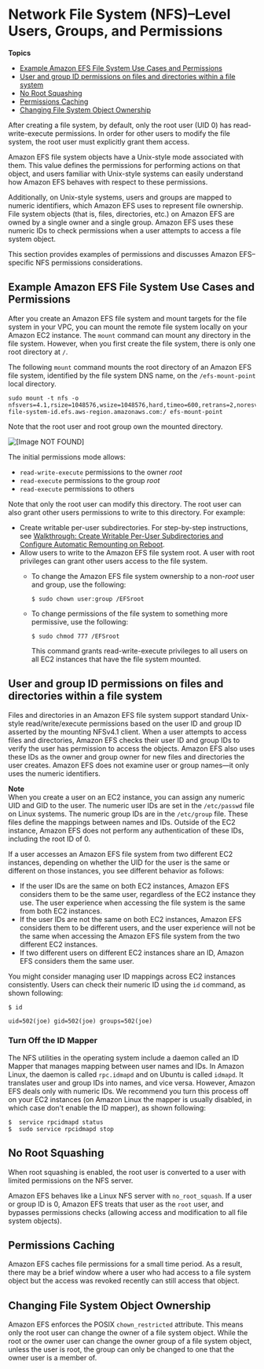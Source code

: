 # Network File System \(NFS\)–Level Users, Groups, and Permissions<a name="accessing-fs-nfs-permissions"></a>

**Topics**
+ [Example Amazon EFS File System Use Cases and Permissions](#accessing-fs-nfs-permissions-ex-scenarios)
+ [User and group ID permissions on files and directories within a file system](#accessing-fs-nfs-permissions-uid-gid)
+ [No Root Squashing](#accessing-fs-nfs-permissions-root-user)
+ [Permissions Caching](#accessing-fs-nfs-permissions-caching)
+ [Changing File System Object Ownership](#accessing-fs-nfs-permissions-chown-restricted)

After creating a file system, by default, only the root user \(UID 0\) has read\-write\-execute permissions\. In order for other users to modify the file system, the root user must explicitly grant them access\.

Amazon EFS file system objects have a Unix\-style mode associated with them\. This value defines the permissions for performing actions on that object, and users familiar with Unix\-style systems can easily understand how Amazon EFS behaves with respect to these permissions\.

Additionally, on Unix\-style systems, users and groups are mapped to numeric identifiers, which Amazon EFS uses to represent file ownership\. File system objects \(that is, files, directories, etc\.\) on Amazon EFS are owned by a single owner and a single group\. Amazon EFS uses these numeric IDs to check permissions when a user attempts to access a file system object\. 

This section provides examples of permissions and discusses Amazon EFS–specific NFS permissions considerations\. 

## Example Amazon EFS File System Use Cases and Permissions<a name="accessing-fs-nfs-permissions-ex-scenarios"></a>

After you create an Amazon EFS file system and mount targets for the file system in your VPC, you can mount the remote file system locally on your Amazon EC2 instance\. The `mount` command can mount any directory in the file system\. However, when you first create the file system, there is only one root directory at `/`\. 

The following `mount` command mounts the root directory of an Amazon EFS file system, identified by the file system DNS name, on the `/efs-mount-point` local directory\.

```
sudo mount -t nfs -o nfsvers=4.1,rsize=1048576,wsize=1048576,hard,timeo=600,retrans=2,noresvport file-system-id.efs.aws-region.amazonaws.com:/ efs-mount-point
```

 Note that the root user and root group own the mounted directory\.

![\[Image NOT FOUND\]](http://docs.aws.amazon.com/efs/latest/ug/images/nfs-perm-10.png)

The initial permissions mode allows: 
+ `read-write-execute` permissions to the owner *root*
+ `read-execute` permissions to the group *root* 
+ `read-execute` permissions to others

Note that only the root user can modify this directory\. The root user can also grant other users permissions to write to this directory\. For example:
+ Create writable per\-user subdirectories\. For step\-by\-step instructions, see [Walkthrough: Create Writable Per\-User Subdirectories and Configure Automatic Remounting on Reboot](accessing-fs-nfs-permissions-per-user-subdirs.md)\.
+ Allow users to write to the Amazon EFS file system root\. A user with root privileges can grant other users access to the file system\. 
  + To change the Amazon EFS file system ownership to a non\-*root* user and group, use the following:

    ```
    $ sudo chown user:group /EFSroot
    ```
  + To change permissions of the file system to something more permissive, use the following:

    ```
    $ sudo chmod 777 /EFSroot
    ```

    This command grants read\-write\-execute privileges to all users on all EC2 instances that have the file system mounted\.

## User and group ID permissions on files and directories within a file system<a name="accessing-fs-nfs-permissions-uid-gid"></a>

Files and directories in an Amazon EFS file system support standard Unix\-style read/write/execute permissions based on the user ID and group ID asserted by the mounting NFSv4\.1 client\. When a user attempts to access files and directories, Amazon EFS checks their user ID and group IDs to verify the user has permission to access the objects\. Amazon EFS also uses these IDs as the owner and group owner for new files and directories the user creates\. Amazon EFS does not examine user or group names—it only uses the numeric identifiers\.

**Note**  
When you create a user on an EC2 instance, you can assign any numeric UID and GID to the user\. The numeric user IDs are set in the `/etc/passwd` file on Linux systems\. The numeric group IDs are in the `/etc/group` file\. These files define the mappings between names and IDs\. Outside of the EC2 instance, Amazon EFS does not perform any authentication of these IDs, including the root ID of 0\.

If a user accesses an Amazon EFS file system from two different EC2 instances, depending on whether the UID for the user is the same or different on those instances, you see different behavior as follows:
+ If the user IDs are the same on both EC2 instances, Amazon EFS considers them to be the same user, regardless of the EC2 instance they use\. The user experience when accessing the file system is the same from both EC2 instances\.
+ If the user IDs are not the same on both EC2 instances, Amazon EFS considers them to be different users, and the user experience will not be the same when accessing the Amazon EFS file system from the two different EC2 instances\.
+ If two different users on different EC2 instances share an ID, Amazon EFS considers them the same user\. 

You might consider managing user ID mappings across EC2 instances consistently\. Users can check their numeric ID using the `id` command, as shown following:

```
$ id 

uid=502(joe) gid=502(joe) groups=502(joe)
```

### Turn Off the ID Mapper<a name="accessing-fs-nfs-permissions-id-mapper"></a>

The NFS utilities in the operating system include a daemon called an ID Mapper that manages mapping between user names and IDs\. In Amazon Linux, the daemon is called `rpc.idmapd` and on Ubuntu is called `idmapd`\. It translates user and group IDs into names, and vice versa\. However, Amazon EFS deals only with numeric IDs\. We recommend you turn this process off on your EC2 instances \(on Amazon Linux the mapper is usually disabled, in which case don't enable the ID mapper\), as shown following:

```
$  service rpcidmapd status
$  sudo service rpcidmapd stop
```

## No Root Squashing<a name="accessing-fs-nfs-permissions-root-user"></a>

When root squashing is enabled, the root user is converted to a user with limited permissions on the NFS server\.

Amazon EFS behaves like a Linux NFS server with `no_root_squash`\. If a user or group ID is 0, Amazon EFS treats that user as the `root` user, and bypasses permissions checks \(allowing access and modification to all file system objects\)\.

## Permissions Caching<a name="accessing-fs-nfs-permissions-caching"></a>

Amazon EFS caches file permissions for a small time period\. As a result, there may be a brief window where a user who had access to a file system object but the access was revoked recently can still access that object\. 

## Changing File System Object Ownership<a name="accessing-fs-nfs-permissions-chown-restricted"></a>

Amazon EFS enforces the POSIX `chown_restricted` attribute\. This means only the root user can change the owner of a file system object\. While the root or the owner user can change the owner group of a file system object, unless the user is root, the group can only be changed to one that the owner user is a member of\. 
